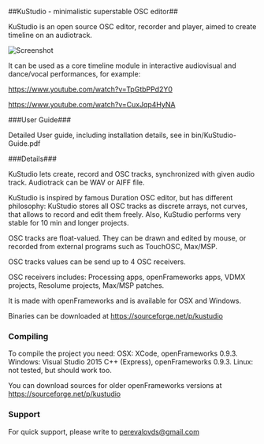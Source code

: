 ##KuStudio - minimalistic superstable OSC editor##

KuStudio is an open source OSC editor, recorder and player, aimed to create timeline on an audiotrack.

![Screenshot](https://github.com/kuflex/KuStudio/raw/master/doc/common/kustudio-shot_750.png)

It can be used as a core timeline module in interactive audiovisual and dance/vocal performances,
for example: 

https://www.youtube.com/watch?v=TpGtbPPd2Y0

https://www.youtube.com/watch?v=CuxJqp4HyNA

###User Guide###

Detailed User guide, including installation details, see in bin/KuStudio-Guide.pdf

###Details###

KuStudio lets create, record and OSC tracks, synchronized with given audio track.
Audiotrack can be WAV or AIFF file.

KuStudio is inspired by famous Duration OSC editor, but has different philosophy: KuStudio stores all OSC tracks as discrete arrays, not curves, that allows to record and edit them freely. Also, KuStudio performs very stable for 10 min and longer projects.

OSC tracks are float-valued. They can be drawn and edited by mouse, or recorded from external programs such as TouchOSC, Max/MSP.

OSC tracks values can be send up to 4 OSC receivers.

OSC receivers includes: Processing apps, openFrameworks apps, VDMX projects, Resolume projects, Max/MSP patches.

It is made with openFrameworks and is available for OSX and Windows.

Binaries can be downloaded at https://sourceforge.net/p/kustudio 

### Compiling ###

To compile the project you need:
OSX: XCode, openFrameworks 0.9.3.
Windows: Visual Studio 2015 C++ (Express), openFrameworks 0.9.3.
Linux: not tested, but should work too.

You can download sources for older openFrameworks versions at https://sourceforge.net/p/kustudio 

### Support ###

For quick support, please write to perevalovds@gmail.com


